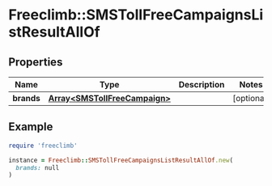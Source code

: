 # Freeclimb::SMSTollFreeCampaignsListResultAllOf

## Properties

| Name | Type | Description | Notes |
| ---- | ---- | ----------- | ----- |
| **brands** | [**Array&lt;SMSTollFreeCampaign&gt;**](SMSTollFreeCampaign.md) |  | [optional] |

## Example

```ruby
require 'freeclimb'

instance = Freeclimb::SMSTollFreeCampaignsListResultAllOf.new(
  brands: null
)
```

